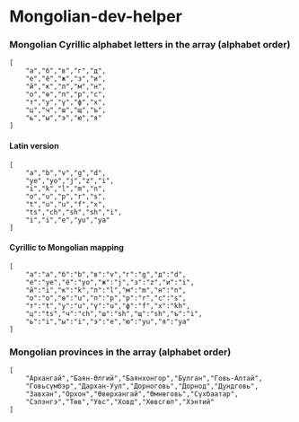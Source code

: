 # Mongolian-dev-helper


### Mongolian Cyrillic alphabet letters in the array (alphabet order)
```
[
	"а","б","в","г","д",
	"е","ё","ж","з","и",
	"й","к","л","м","н",
	"о","ө","п","р","с",
	"т","у","ү","ф","х",
	"ц","ч","ш","щ","ъ",
	"ь","ы","э","ю","я"
]
```


#### Latin version 
```
[
	"a","b","v","g","d",
	"ye","yo","j","z","i",
	"i","k","l","m","n",
	"o","u","p","r","s",
	"t","u","u","f","x",
	"ts","ch","sh","sh","i",
	"i","i","e","yu","ya"
]
```

#### Cyrillic to Mongolian mapping
```
[
	"а":"a","б":"b","в":"v","г":"g","д":"d",
	"е":"ye","ё":"yo","ж":"j","з":"z","и":"i",
	"й":"i","к":"k","л":"l","м":"m","н":"n",
	"о":"o","ө":"u","п":"p","р":"r","с":"s",
	"т":"t","у":"u","ү":"u","ф":"f","х":"kh",
	"ц":"ts","ч":"ch","ш":"sh","щ":"sh","ъ":"i",
	"ь":"i","ы":"i","э":"e","ю":"yu","я":"ya"
]
```

### Mongolian provinces in the array (alphabet order)
```
[
	"Архангай","Баян-Өлгий","Баянхонгор","Булган","Говь-Алтай",
	"Говьсүмбэр","Дархан-Уул","Дорноговь","Дорнод","Дундговь",
	"Завхан","Орхон","Өвөрхангай","Өмнөговь","Сүхбаатар",
	"Сэлэнгэ","Төв","Увс","Ховд","Хөвсгөл","Хэнтий"
]
```
